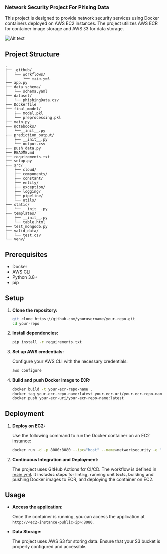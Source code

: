 ### Network Security Project For Phising Data

This project is designed to provide network security services using Docker containers deployed on AWS EC2 instances. The project utilizes AWS ECR for container image storage and AWS S3 for data storage.

![Alt text](path/to/image.png)

## Project Structure

    .
    ├── .github/
    │   └── workflows/
    │       └── main.yml
    ├── app.py
    ├── data_schema/
    │   └── schema.yaml
    ├── dataset/
    │   └── phishingData.csv
    ├── Dockerfile
    ├── final_model/
    │   ├── model.pkl
    │   └── preprocessing.pkl
    ├── main.py
    ├── notebooks/
    │   └──__init__.py
    ├── prediction_output/
    │   ├── __init__.py
    │   └── output.csv
    ├── push_data.py
    ├── README.md
    ├── requirements.txt
    ├── setup.py
    ├── src/
    │   ├── cloud/
    │   ├── components/
    │   ├── constant/
    │   ├── entity/
    │   ├── exception/
    │   ├── logging/
    │   ├── pipeline/
    │   └── utils/
    ├── static/
    │   └── __init__.py
    ├── templates/
    │   ├── __init__.py
    │   └── table.html
    ├── test_mongodb.py
    ├── valid_data/
    │   └── test.csv
    └── venv/

## Prerequisites

- Docker
- AWS CLI
- Python 3.8+
- pip

## Setup

1. **Clone the repository:**

   ```sh
   git clone https://github.com/yourusername/your-repo.git
   cd your-repo
   ```
2. **Install dependencies:**

   ```sh
   pip install -r requirements.txt
   ```
3. **Set up AWS credentials:**

   Configure your AWS CLI with the necessary credentials:

   ```sh
   aws configure
   ```
4. **Build and push Docker image to ECR:**

   ```sh
   docker build -t your-ecr-repo-name .
   docker tag your-ecr-repo-name:latest your-ecr-uri/your-ecr-repo-name:latest
   docker push your-ecr-uri/your-ecr-repo-name:latest
   ```

## Deployment

1. **Deploy on EC2:**

   Use the following command to run the Docker container on an EC2 instance:

   ```sh
   docker run -d -p 8080:8080 --ipc="host" --name=networksecurity -e 'AWS_ACCESS_KEY_ID=your-access-key-id' -e 'AWS_SECRET_ACCESS_KEY=your-secret-access-key' -e 'AWS_REGION=your-region' your-ecr-uri/your-ecr-repo-name:latest
   ```
2. **Continuous Integration and Deployment:**

   The project uses GitHub Actions for CI/CD. The workflow is defined in [main.yml](https://github.com/AnimeshBasak-14/NetworkSecurity/blob/main/.github/workflows/main.yml). It includes steps for linting, running unit tests, building and pushing Docker images to ECR, and deploying the container on EC2.

## Usage

- **Access the application:**

  Once the container is running, you can access the application at `http://<ec2-instance-public-ip>:8080`.
- **Data Storage:**

  The project uses AWS S3 for storing data. Ensure that your S3 bucket is properly configured and accessible.
